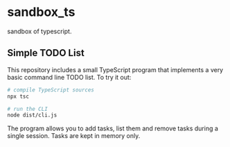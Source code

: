 # sandbox_ts
sandbox of typescript.

## Simple TODO List

This repository includes a small TypeScript program that implements a very
basic command line TODO list. To try it out:

```bash
# compile TypeScript sources
npx tsc

# run the CLI
node dist/cli.js
```

The program allows you to add tasks, list them and remove tasks during a single
session. Tasks are kept in memory only.
